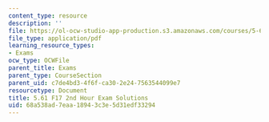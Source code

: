 ```yaml
---
content_type: resource
description: ''
file: https://ol-ocw-studio-app-production.s3.amazonaws.com/courses/5-61-physical-chemistry-fall-2017/68a538ad7eaa18943c3e5d31edf33294_MIT5_61F17_exam2_sol.pdf
file_type: application/pdf
learning_resource_types:
- Exams
ocw_type: OCWFile
parent_title: Exams
parent_type: CourseSection
parent_uid: c7de4bd3-4f6f-ca30-2e24-7563544099e7
resourcetype: Document
title: 5.61 F17 2nd Hour Exam Solutions
uid: 68a538ad-7eaa-1894-3c3e-5d31edf33294
---
```

